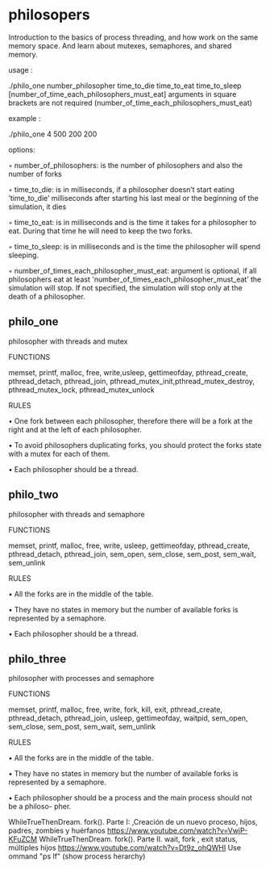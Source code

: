 # philosopers

Introduction to the basics of process threading, and how work on the same memory space. And learn about mutexes, semaphores, and shared memory. 

usage :

./philo_one number_philosopher time_to_die time_to_eat time_to_sleep [number_of_time_each_philosophers_must_eat] arguments in square brackets are not required (number_of_time_each_philosophers_must_eat)

example :

./philo_one 4 500 200 200
 
options:

◦ number_of_philosophers: is the number of philosophers and also the number of forks

◦ time_to_die: is in milliseconds, if a philosopher doesn’t start eating ’time_to_die’ milliseconds after starting his last meal or the beginning of the simulation, it dies

◦ time_to_eat: is in milliseconds and is the time it takes for a philosopher to eat. During that time he will need to keep the two forks.

◦ time_to_sleep: is in milliseconds and is the time the philosopher will spend sleeping.

◦ number_of_times_each_philosopher_must_eat: argument is optional, if all philosophers eat at least 'number_of_times_each_philosopher_must_eat’ the simulation will stop. If not specified, the simulation will stop only at the death of a philosopher.

## philo_one

philosopher with threads and mutex

FUNCTIONS

memset, printf, malloc, free, write,usleep, gettimeofday, pthread_create, pthread_detach, pthread_join, pthread_mutex_init,pthread_mutex_destroy, pthread_mutex_lock, pthread_mutex_unlock

RULES

• One fork between each philosopher, therefore there will be a fork at the right and at the left of each philosopher.

• To avoid philosophers duplicating forks, you should protect the forks state with a mutex for each of them.

• Each philosopher should be a thread.

## philo_two

philosopher with threads and semaphore

FUNCTIONS

memset, printf, malloc, free, write, usleep, gettimeofday, pthread_create, pthread_detach, pthread_join, sem_open, sem_close, sem_post, sem_wait, sem_unlink

RULES

• All the forks are in the middle of the table.

• They have no states in memory but the number of available forks is represented by a semaphore.

• Each philosopher should be a thread.

## philo_three

philosopher with processes and semaphore

FUNCTIONS

memset, printf, malloc, free, write, fork, kill, exit, pthread_create, pthread_detach, pthread_join, usleep, gettimeofday, waitpid, sem_open, sem_close, sem_post, sem_wait, sem_unlink

RULES

• All the forks are in the middle of the table.

• They have no states in memory but the number of available forks is represented by a semaphore.

• Each philosopher should be a process and the main process should not be a philoso- pher.


WhileTrueThenDream. fork(). Parte I: ,Creación de un nuevo proceso, hijos, padres, zombies y huérfanos https://www.youtube.com/watch?v=VwjP-KFuZCM
WhileTrueThenDream. fork(). Parte II. wait, fork , exit status, múltiples hijos https://www.youtube.com/watch?v=Dt9z_ohQWHI
Use ommand "ps lf" (show process herarchy)
